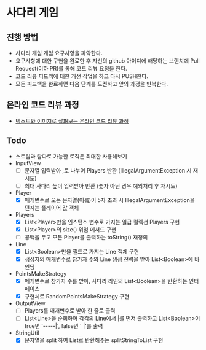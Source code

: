 # 사다리 게임
## 진행 방법
* 사다리 게임 게임 요구사항을 파악한다.
* 요구사항에 대한 구현을 완료한 후 자신의 github 아이디에 해당하는 브랜치에 Pull Request(이하 PR)를 통해 코드 리뷰 요청을 한다.
* 코드 리뷰 피드백에 대한 개선 작업을 하고 다시 PUSH한다.
* 모든 피드백을 완료하면 다음 단계를 도전하고 앞의 과정을 반복한다.

## 온라인 코드 리뷰 과정
* [텍스트와 이미지로 살펴보는 온라인 코드 리뷰 과정](https://github.com/nextstep-step/nextstep-docs/tree/master/codereview)


## Todo
- 스트림과 람다로 가능한 로직은 최대한 사용해보기
- InputView
    - [ ] 문자열 입력받아 ,로 나누어 Players 반환 (IllegalArgumentException 시 재시도)
    - [ ] 최대 사다리 높이 입력받아 반환 (숫자 아닌 경우 예외처리 후 재시도)
- Player
    - [X] 매개변수로 오는 문자열(이름)이 5자 초과 시 IllegalArgumentException을 던지는 플레이어 값 객체
- Players
    - [X] List\<Player>만을 인스턴스 변수로 가지는 일급 컬렉션 Players 구현
    - [X] List\<Player>의 size() 위임 메서드 구현
    - [ ] 공백을 두고 모든 Player를 출력하는 toString() 재정의
- Line
    - [X] List\<Boolean>만을 필드로 가지는 Line 객체 구현
    - [X] 생성자의 매개변수로 참가자 수와 Line 생성 전략을 받아 List\<Boolean>에 바인딩
- PointsMakeStrategy
  - [X] 메개변수로 참가자 수를 받아, 사다리 라인의 List\<Boolean>을 반환하는 인터페이스
  - [X] 구현체로 RandomPointsMakeStrategy 구현
- OutputView
    - [ ] Players를 매개변수로 받아 한 줄로 출력
    - [ ] List\<Line>을 순회하며 각각의 Line에서 |를 먼저 출력하고 List\<Boolean>이 true면 '-----|', false면 '     |'를 출력
- StringUtil
    - [X] 문자열을 split 하여 List로 반환해주는 splitStringToList 구현